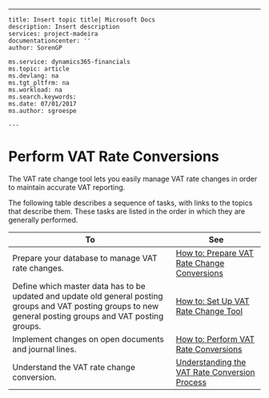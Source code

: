 ---
    title: Insert topic title| Microsoft Docs
    description: Insert description
    services: project-madeira
    documentationcenter: ''
    author: SorenGP

    ms.service: dynamics365-financials
    ms.topic: article
    ms.devlang: na
    ms.tgt_pltfrm: na
    ms.workload: na
    ms.search.keywords:
    ms.date: 07/01/2017
    ms.author: sgroespe

    ---
# Perform VAT Rate Conversions
The VAT rate change tool lets you easily manage VAT rate changes in order to maintain accurate VAT reporting.  
  
 The following table describes a sequence of tasks, with links to the topics that describe them. These tasks are listed in the order in which they are generally performed.  
  
|To|See|  
|--------|---------|  
|Prepare your database to manage VAT rate changes.|[How to: Prepare VAT Rate Change Conversions](../Finance/how-to-prepare-vat-rate-change-conversions.md)|  
|Define which master data has to be updated and update old general posting groups and VAT posting groups to new general posting groups and VAT posting groups.|[How to: Set Up VAT Rate Change Tool](../Finance/how-to-set-up-vat-rate-change-tool.md)|  
|Implement changes on open documents and journal lines.|[How to: Perform VAT Rate Conversions](../Finance/how-to-perform-vat-rate-conversions.md)|  
|Understand the VAT rate change conversion.|[Understanding the VAT Rate Conversion Process](../Finance/understanding-the-vat-rate-conversion-process.md)|